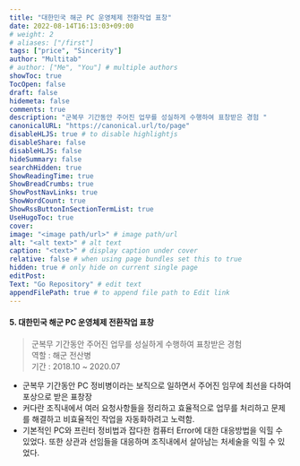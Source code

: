 ```yaml
---
title: "대한민국 해군 PC 운영체제 전환작업 표창"
date: 2022-08-14T16:13:03+09:00
# weight: 2
# aliases: ["/first"]
tags: ["price", "Sincerity"]
author: "Multitab"
# author: ["Me", "You"] # multiple authors
showToc: true
TocOpen: false
draft: false
hidemeta: false
comments: true
description: "군복무 기간동안 주어진 업무를 성실하게 수행하여 표창받은 경험 "
canonicalURL: "https://canonical.url/to/page"
disableHLJS: true # to disable highlightjs
disableShare: false
disableHLJS: false
hideSummary: false
searchHidden: true
ShowReadingTime: true
ShowBreadCrumbs: true
ShowPostNavLinks: true
ShowWordCount: true
ShowRssButtonInSectionTermList: true
UseHugoToc: true
cover:
image: "<image path/url>" # image path/url
alt: "<alt text>" # alt text
caption: "<text>" # display caption under cover
relative: false # when using page bundles set this to true
hidden: true # only hide on current single page
editPost:
Text: "Go Repository" # edit text
appendFilePath: true # to append file path to Edit link
---
```

#### 5. 대한민국 해군 PC 운영체제 전환작업 표창
> 군복무 기간동안 주어진 업무를 성실하게 수행하여 표창받은 경험  
> 역할 : 해군 전산병  
> 기간 : 2018.10 ~ 2020.07
- 군복무 기간동안 PC 정비병이라는 보직으로 일하면서 주어진 임무에 최선을 다하여 포상으로 받은 표창장
- 커다란 조직내에서 여러 요청사항들을 정리하고 효율적으로 업무를 처리하고 문제를 해결하고 비효율적인 작업을 자동화하려고 노력함.
- 기본적인 PC와 프린터 정비법과 잡다한 컴퓨터 Error에 대한 대응방법을 익힐 수 있었다. 또한 상관과 선임들을 대응하며 조직내에서 살아남는 처세술을 익힐 수 있었다.